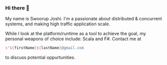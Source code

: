 ### Hi there 👋

My name is Swoorup Joshi. I'm a passionate about distributed & concurrent systems, and making high traffic application scale.

While I look at the platform/runtime as a tool to achieve the goal, my personal weapons of choice include: Scala and F#. Contact me at

```scala
s"${firstName}${lastName}@gmail.com
```

to discuss potential oppurtunities. 
